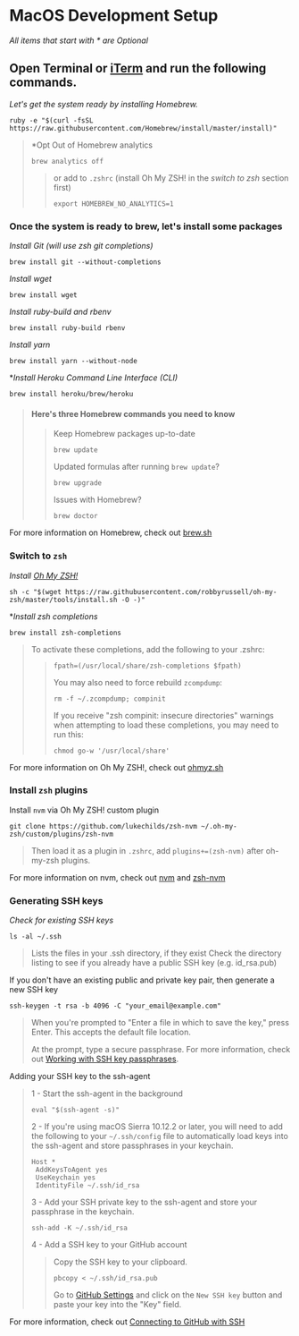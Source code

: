# MacOS Development Setup
*All items that start with * are Optional*

## Open Terminal or [iTerm](https://iterm2.com) and run the following commands.

*Let's get the system ready by installing Homebrew.*
```shell
ruby -e "$(curl -fsSL https://raw.githubusercontent.com/Homebrew/install/master/install)"
```

> *Opt Out of Homebrew analytics
> ```shell
> brew analytics off
> ```
>> or add to `.zshrc` (install Oh My ZSH! in the *switch to zsh* section first)
>> ```shell
>> export HOMEBREW_NO_ANALYTICS=1
>>```

### Once the system is ready to brew, let's install some packages

*Install Git (will use zsh git completions)*
```shell
brew install git --without-completions
```

*Install wget*
```shell
brew install wget
```

*Install ruby-build and rbenv*
```shell
brew install ruby-build rbenv
```

*Install yarn*
```shell
brew install yarn --without-node
```

**Install Heroku Command Line Interface (CLI)*
```shell
brew install heroku/brew/heroku
```

> #### Here's three Homebrew commands you need to know
>> Keep Homebrew packages up-to-date
>> ```shell
>> brew update
>> ```
>> Updated formulas after running `brew update`?
>> ```shell
>> brew upgrade
>> ```
>> Issues with Homebrew?
>>```shell
>> brew doctor
>>```
For more information on Homebrew, check out [brew.sh](https://brew.sh)

### Switch to `zsh`

*Install [Oh My ZSH!](https://github.com/robbyrussell/oh-my-zsh)*
```shell
sh -c "$(wget https://raw.githubusercontent.com/robbyrussell/oh-my-zsh/master/tools/install.sh -O -)"
```

**Install zsh completions*
```shell
brew install zsh-completions
```

> To activate these completions, add the following to your .zshrc:
>> ```zshrc
>> fpath=(/usr/local/share/zsh-completions $fpath)
>> ```
>> You may also need to force rebuild `zcompdump`:
>> ```shell
>> rm -f ~/.zcompdump; compinit
>> ```
>> If you receive "zsh compinit: insecure directories" warnings when attempting to load these completions, you may need to run this:
>> ```shell
>> chmod go-w '/usr/local/share'
>> ```
For more information on Oh My ZSH!, check out [ohmyz.sh](http://ohmyz.sh)


### Install `zsh` plugins
Install `nvm` via Oh My ZSH! custom plugin
```shell
git clone https://github.com/lukechilds/zsh-nvm ~/.oh-my-zsh/custom/plugins/zsh-nvm
```
> Then load it as a plugin in `.zshrc`, add `plugins+=(zsh-nvm)` after oh-my-zsh plugins.

For more information on nvm, check out [nvm](https://github.com/creationix/nvm) and [zsh-nvm](https://github.com/lukechilds/zsh-nvm)

### Generating SSH keys
*Check for existing SSH keys*
```shell
ls -al ~/.ssh
```
> Lists the files in your .ssh directory, if they exist
> Check the directory listing to see if you already have a public SSH key (e.g. id_rsa.pub)

If you don't have an existing public and private key pair, then generate a new SSH key
```shell
ssh-keygen -t rsa -b 4096 -C "your_email@example.com"
```
> When you're prompted to "Enter a file in which to save the key," press Enter. This accepts the default file location.
>
>At the prompt, type a secure passphrase. For more information, check out [Working with SSH key passphrases](https://help.github.com/articles/working-with-ssh-key-passphrases/).

Adding your SSH key to the ssh-agent
> 1 - Start the ssh-agent in the background
> ```shell
> eval "$(ssh-agent -s)"
> ```
> 2 - If you're using macOS Sierra 10.12.2 or later, you will need to add the following to your `~/.ssh/config` file to automatically load keys into the ssh-agent and store passphrases in your keychain.
> ```
> Host *
>  AddKeysToAgent yes
>  UseKeychain yes
>  IdentityFile ~/.ssh/id_rsa
> ```
> 3 - Add your SSH private key to the ssh-agent and store your passphrase in the keychain.
> ```shell
> ssh-add -K ~/.ssh/id_rsa
> ```
> 4 - Add a SSH key to your GitHub account
>> Copy the SSH key to your clipboard.
>> ```shell
>> pbcopy < ~/.ssh/id_rsa.pub
>> ```
>> Go to [GitHub Settings](https://github.com/settings/keys) and click on the `New SSH key` button and paste your key into the "Key" field.

For more information, check out [Connecting to GitHub with SSH](https://help.github.com/articles/connecting-to-github-with-ssh/)

